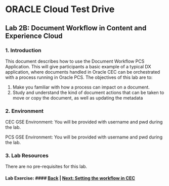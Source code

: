 # ORACLE Cloud Test Drive #

## Lab 2B: Document Workflow in Content and Experience Cloud ##

### 1.	Introduction ###

This document describes how to use the Document Workflow PCS Application.  This will give participants a basic example of a typical DX application, where documents handled in Oracle CEC can be orchestrated with a process running in Oracle PCS.
The objectives of this lab are to:

1.	Make you familiar with how a process can impact on a document. 
2.	Study and understand the kind of document actions that can be taken to move or copy the document, as well as updating the metadata

### 2.	Environment ###
CEC GSE Environment:
You will be provided with username and pwd during the lab.

PCS GSE Environment:
You will be provided with username and pwd during the lab.

### 3.	Lab Resources ###
There are no pre-requisites for this lab.

#### Lab Exercise: #### [Back](../README.md) | [Next: Setting the workflow in CEC](202-CecsPCSLab.md)
